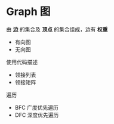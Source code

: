 # Graph 图

由 **边** 的集合及 **顶点** 的集合组成，边有 **权重** 

- 有向图
- 无向图

使用代码描述

- 领接列表
- 领接矩阵

遍历

- BFC 广度优先遍历
- DFC 深度优先遍历


